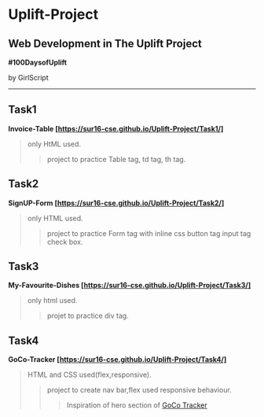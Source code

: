 # Uplift-Project
## Web Development in The Uplift Project

**#100DaysofUplift**

by GirlScript

----

## Task1
**Invoice-Table [https://sur16-cse.github.io/Uplift-Project/Task1/]**
>only HtML used.
>>project to practice Table tag, td tag, th tag.


## Task2
**SignUP-Form [https://sur16-cse.github.io/Uplift-Project/Task2/]**
>only HTML used.
>>project to practice Form  tag with inline css button tag input tag check box.


## Task3
**My-Favourite-Dishes [https://sur16-cse.github.io/Uplift-Project/Task3/]**
>only html used.
>>projet to practice div tag.

## Task4
**GoCo-Tracker [https://sur16-cse.github.io/Uplift-Project/Task4/]**
>HTML and CSS used(flex,responsive).
>>project to create nav bar,flex used responsive behaviour.
>>>Inspiration of hero section of [GoCo Tracker](gocotracker.herokuapp.com)



